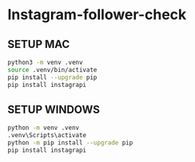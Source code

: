 # Instagram-follower-check

## SETUP MAC

```bash
python3 -m venv .venv
source .venv/bin/activate
pip install --upgrade pip
pip install instagrapi

```
## SETUP WINDOWS

```bash
python -m venv .venv
.venv\Scripts\activate
python -m pip install --upgrade pip
pip install instagrapi
